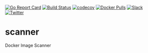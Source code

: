 [![Go Report Card](https://goreportcard.com/badge/github.com/soter/scanner)](https://goreportcard.com/report/github.com/soter/scanner)
[![Build Status](https://travis-ci.org/soter/scanner.svg?branch=master)](https://travis-ci.org/soter/scanner)
[![codecov](https://codecov.io/gh/soter/scanner/branch/master/graph/badge.svg)](https://codecov.io/gh/soter/scanner)
[![Docker Pulls](https://img.shields.io/docker/pulls/soter/scanner.svg)](https://hub.docker.com/r/soter/scanner/)
[![Slack](https://slack.appscode.com/badge.svg)](https://slack.appscode.com)
[![Twitter](https://img.shields.io/twitter/follow/appscodehq.svg?style=social&logo=twitter&label=Follow)](https://twitter.com/intent/follow?screen_name=AppsCodeHQ)

# scanner
Docker Image Scanner
